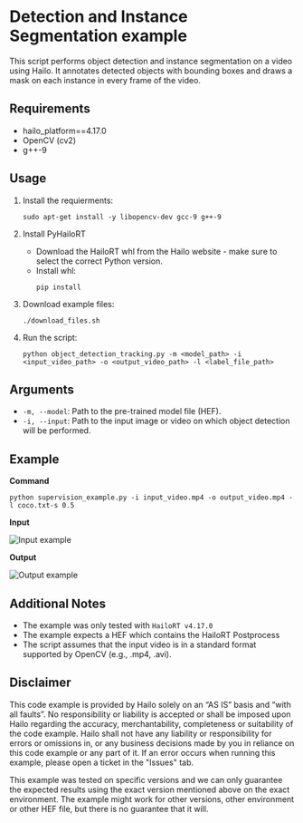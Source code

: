 Detection and Instance Segmentation example
===========================================

This script performs object detection and instance segmentation on a video using Hailo.
It annotates detected objects with bounding boxes and draws a mask on each instance in every frame of the video.

Requirements
------------

- hailo_platform==4.17.0
- OpenCV (cv2)
- g++-9
 

Usage
-----

1. Install the requierments:
    ```shell script
    sudo apt-get install -y libopencv-dev gcc-9 g++-9
    ```

2. Install PyHailoRT
    - Download the HailoRT whl from the Hailo website - make sure to select the correct Python version. 
    - Install whl:
        ```shell script
        pip install
        ```

3. Download example files:
    ```shell script
    ./download_files.sh
    ```

5. Run the script:
    ```shell script
    python object_detection_tracking.py -m <model_path> -i <input_video_path> -o <output_video_path> -l <label_file_path>
    ```

Arguments
---------

- ``-m, --model``: Path to the pre-trained model file (HEF).
- ``-i, --input``: Path to the input image or video on which object detection will be performed.

Example 
-------
**Command**
```shell script
python supervision_example.py -i input_video.mp4 -o output_video.mp4 -l coco.txt-s 0.5
```

**Input**

![Input example](./input.gif?raw=true)

**Output**

![Output example](./output.gif?raw=true)

Additional Notes
----------------

- The example was only tested with ``HailoRT v4.17.0``
- The example expects a HEF which contains the HailoRT Postprocess
- The script assumes that the input video is in a standard format supported by OpenCV (e.g., .mp4, .avi).

Disclaimer
----------
This code example is provided by Hailo solely on an “AS IS” basis and “with all faults”. No responsibility or liability is accepted or shall be imposed upon Hailo regarding the accuracy, merchantability, completeness or suitability of the code example. Hailo shall not have any liability or responsibility for errors or omissions in, or any business decisions made by you in reliance on this code example or any part of it. If an error occurs when running this example, please open a ticket in the "Issues" tab.

This example was tested on specific versions and we can only guarantee the expected results using the exact version mentioned above on the exact environment. The example might work for other versions, other environment or other HEF file, but there is no guarantee that it will.

